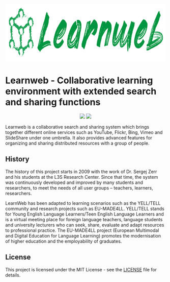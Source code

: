 <p style="text-align: center"><img src="./.github/logo.webp" height="180" alt="Interweb Logo"/></p>

# Learnweb - Collaborative learning environment with extended search and sharing functions

<p style="text-align: center">
<a href="https://opensource.org/licenses/MIT" alt="License: MIT">
   <img src="https://img.shields.io/badge/License-MIT-yellow.svg"/></a>
<a href="https://github.com/l3s-learnweb/learnweb/tags" alt="Releases">
   <img src="https://img.shields.io/github/v/tag/l3s-learnweb/learnweb"/></a>
</p>

Learnweb is a collaborative search and sharing system which brings together different online services such as
YouTube, Flickr, Bing, Vimeo and SlideShare under one umbrella. It also provides advanced features for organizing and
sharing distributed resources with a group of people.

## History

The history of this project starts in 2009 with the work of Dr. Sergej Zerr and his students at the L3S Research Center.
Since that time, the system was continuously developed and improved by many students and researchers, to meet the needs
of all user groups – teachers, learners, researchers.

LearnWeb has been adapted to learning scenarios such as the YELL/TELL community and research projects such as EU-MADE4LL.
YELL/TELL stands for Young English Language Learners/Teen English Language Learners and is a virtual meeting place for
foreign language teachers, language students and university lecturers who can seek, share, evaluate and adapt resources
to professional practice. The EU-MADE4LL project (European Multimodal and Digital Education for Language Learning)
promotes the modernisation of higher education and the employability of graduates.

## License

This project is licensed under the MIT License - see the [LICENSE](LICENSE) file for details.
